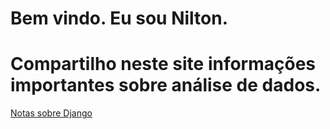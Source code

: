 # Bem vindo. Eu sou Nilton.

# Compartilho neste site informações importantes sobre análise de dados.

[Notas sobre Django](./Django_notes.html)
